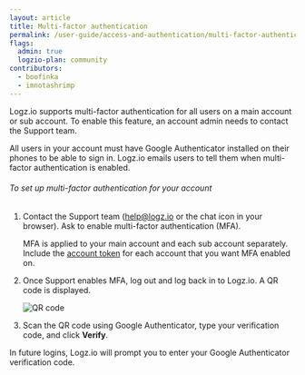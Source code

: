 ```yaml
---
layout: article
title: Multi-factor authentication
permalink: /user-guide/access-and-authentication/multi-factor-authentication.html
flags:
  admin: true
  logzio-plan: community
contributors:
  - boofinka
  - imnotashrimp
---
```


Logz.io supports multi-factor authentication for all users on a main account or sub account. To enable this feature, an account admin needs to contact the Support team.

<div class="info-box important">
  All users in your account must have Google Authenticator installed on their phones to be able to sign in. Logz.io emails users to tell them when multi-factor authentication is enabled.
</div>

###### To set up multi-factor authentication for your account

1. Contact the Support team ([help@logz.io](mailto:help@logz.io) or the chat icon in your browser). Ask to enable multi-factor authentication (MFA).

    MFA is applied to your main account and each sub account separately. Include the [account token](https://app.logz.io/#/dashboard/settings/manage-accounts) for each account that you want MFA enabled on.

2. Once Support enables MFA, log out and log back in to Logz.io. A QR code is displayed.

    ![QR code]({{site.baseurl}}/images/access-and-authentication/mfa--qr-code.png)

3. Scan the QR code using Google Authenticator, type your verification code, and click **Verify**.

In future logins, Logz.io will prompt you to enter your Google Authenticator verification code.
